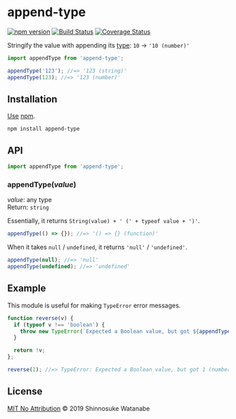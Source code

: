 # append-type

[![npm version](https://img.shields.io/npm/v/append-type.svg)](https://www.npmjs.com/package/append-type)
[![Build Status](https://travis-ci.com/shinnn/append-type.svg?branch=master)](https://travis-ci.com/shinnn/append-type)
[![Coverage Status](https://img.shields.io/coveralls/shinnn/append-type.svg)](https://coveralls.io/r/shinnn/append-type)

Stringify the value with appending its [type](https://developer.mozilla.org/docs/Web/JavaScript/Reference/Operators/typeof): `10` → `'10 (number)'`

```javascript
import appendType from 'append-type';

appendType('123'); //=> '123 (string)'
appendType(123); //=> '123 (number)'
```

## Installation

[Use](https://docs.npmjs.com/cli/install) [npm](https://docs.npmjs.com/about-npm/).

```
npm install append-type
```

## API

```javascript
import appendType from 'append-type';
```

### appendType(*value*)

*value*: any type  
Return: `string`

Essentially, it returns `String(value) + ' (' + typeof value + ')'`.

```javascript
appendType(() => {}); //=> '() => {} (function)'
```

When it takes `null` / `undefined`, it returns `'null'` / `'undefined'`.

```javascript
appendType(null); //=> 'null'
appendType(undefined); //=> 'undefined'
```

## Example

This module is useful for making `TypeError` error messages.

```javascript
function reverse(v) {
  if (typeof v !== 'boolean') {
    throw new TypeError(`Expected a Boolean value, but got ${appendType(v)}.`);
  }

  return !v;
};

reverse(1); //=> TypeError: Expected a Boolean value, but got 1 (number).
```

## License

[MIT No Attribution](./LICENSE) © 2019 Shinnosuke Watanabe
